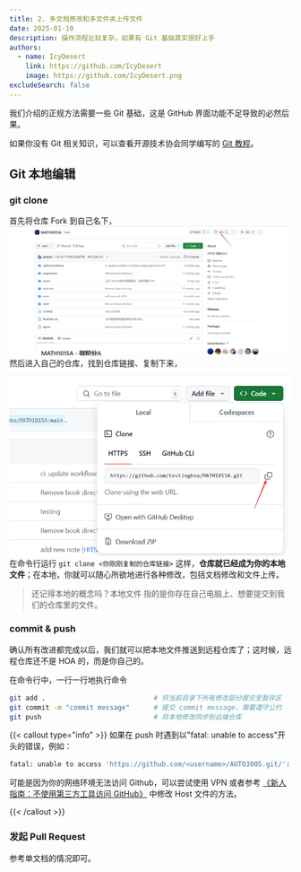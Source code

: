 ```yaml
---
title: 2. 多文档修改和多文件夹上传文件
date: 2025-01-10
description: 操作流程比较复杂，如果有 Git 基础其实很好上手
authors:
  - name: IcyDesert
    link: https://github.com/IcyDesert
    image: https://github.com/IcyDesert.png
excludeSearch: false
---
```

我们介绍的正规方法需要一些 Git 基础，这是 GitHub 界面功能不足导致的必然后果。

如果你没有 Git 相关知识，可以查看开源技术协会同学编写的 [Git 教程](https://wiki.osa.moe/guide-for-beginner/git-tutorial/)。

## Git 本地编辑

### git clone
首先将仓库 Fork 到自己名下，
![](./img/fork-repo-actively.png)
然后进入自己的仓库，找到仓库链接、复制下来，
![](./img/find-git-clone-url.png)
在命令行运行
`git clone <你刚刚复制的仓库链接>`
这样，**仓库就已经成为你的本地文件**；在本地，你就可以随心所欲地进行各种修改，包括文档修改和文件上传。
> 还记得本地的概念吗？本地文件 指的是你存在自己电脑上、想要提交到我们的仓库里的文件。

### commit & push
确认所有改进都完成以后，我们就可以把本地文件推送到远程仓库了；这时候，远程仓库还不是 HOA 的，而是你自己的。

在命令行中，一行一行地执行命令
```bash
git add .                           # 将当前目录下所有修改部分提交至暂存区
git commit -m "commit message"      # 提交 commit message，需要遵守公约
git push                            # 将本地修改同步到远端仓库
```

{{< callout type="info" >}}
如果在 push 时遇到以"fatal: unable to access"开头的错误，例如：

```bash
fatal: unable to access 'https://github.com/<username>/AUTO3005.git/': OpenSSL SSL_connect: SSL_ERROR_SYSCALL in connection to github.com:443
```

可能是因为你的网络环境无法访问 Github，可以尝试使用 VPN 或者参考 [《新人指南：不使用第三方工具访问 GitHub》](https://hoa.moe/blog/access-github/#3-通过修改-hosts-文件访问-github) 中修改 Host 文件的方法。

{{< /callout >}}

### 发起 Pull Request
参考单文档的情况即可。
